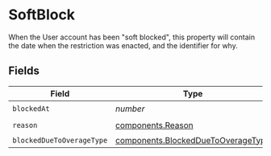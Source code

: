 # SoftBlock

When the User account has been "soft blocked", this property will contain the date when the restriction was enacted, and the identifier for why.


## Fields

| Field                                                                                    | Type                                                                                     | Required                                                                                 | Description                                                                              |
| ---------------------------------------------------------------------------------------- | ---------------------------------------------------------------------------------------- | ---------------------------------------------------------------------------------------- | ---------------------------------------------------------------------------------------- |
| `blockedAt`                                                                              | *number*                                                                                 | :heavy_check_mark:                                                                       | N/A                                                                                      |
| `reason`                                                                                 | [components.Reason](../../models/components/reason.md)                                   | :heavy_check_mark:                                                                       | N/A                                                                                      |
| `blockedDueToOverageType`                                                                | [components.BlockedDueToOverageType](../../models/components/blockedduetooveragetype.md) | :heavy_minus_sign:                                                                       | N/A                                                                                      |